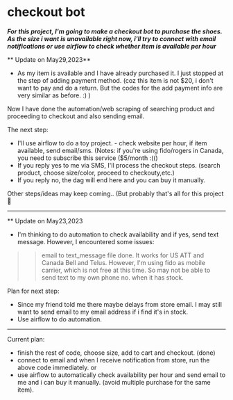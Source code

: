 # checkout bot

***For this project, I'm going to make a checkout bot to purchase the shoes. As the size i want is unavailable right now, i'll try to connect with email notifications or use airflow to check whether item is available per hour***

** Update on May29,2023**
- As my item is available and I have already purchased it. I just stopped at the step of adding payment method. (coz this item is not $20, i don't want to pay and do a return. But the codes for the add payment info are very similar as before. :) )

Now I have done the automation/web scraping of searching product and proceeding to checkout and also sending email. 

The next step:
- I'll use airflow to do a toy project. - check website per hour, if item available, send email/sms. (Notes: if you're using fido/rogers in Canada, you need to subscribe this service ($5/month :(()
- If you reply yes to me via SMS, I'll process the checkout steps. (search product, choose size/color, proceed to checkouty,etc.) 
- If you reply no, the dag will end here and you can buy it manually. 

Other steps/ideas may keep coming.. (But probably that's all for this project💁

------------------------------------

** Update on May23,2023
- I'm thinking to do automation to check availability and if yes, send text message. However, I encountered some issues:
>> email to text_message file done. It works for US ATT and Canada Bell and Telus. However, I'm using fido as mobile carrier, which is not free at this time. So may not be able to send text to my own phone no. when it has stock. 

Plan for next step: 
- Since my friend told me there maybe delays from store email. I may still want to send email to my email address if i find it's in stock. 
- Use airflow to do automation. 


--------------------
Current plan: 
- finish the rest of code, choose size, add to cart and checkout. (done)
- connect to email and when I receive notification from store, run the above code immediately. or
- use airflow to automatically check availability per hour and send email to me and i can buy it manually. (avoid multiple purchase for the same item).

